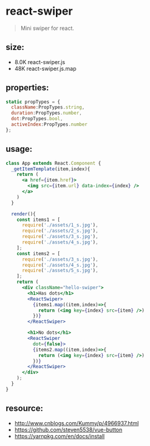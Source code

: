 # react-swiper
> Mini swiper for react.

## size:
+ 8.0K	react-swiper.js
+  48K	react-swiper.js.map

## properties:
```javascript
static propTypes = {
  className:PropTypes.string,
  duration:PropTypes.number,
  dot:PropTypes.bool,
  activeIndex:PropTypes.number
};
```


## usage:
```jsx
class App extends React.Component {
  _getItemTemplate(item,index){
    return (
      <a href={item.href}>
        <img src={item.url} data-index={index} />
      </a>
    )
  }

  render(){
    const items1 = [
      require('./assets/1_s.jpg'),
      require('./assets/2_s.jpg'),
      require('./assets/3_s.jpg'),
      require('./assets/4_s.jpg'),
    ];
    const items2 = [
      require('./assets/3_s.jpg'),
      require('./assets/4_s.jpg'),
      require('./assets/5_s.jpg'),
    ];
    return (
      <div className="hello-swiper">
        <h1>Has dots</h1>
        <ReactSwiper>
          {items1.map((item,index)=>{
            return (<img key={index} src={item} />)
          })}
        </ReactSwiper>

        <h1>No dots</h1>
        <ReactSwiper
          dot={false}>
          {items2.map((item,index)=>{
            return (<img key={index} src={item} />)
          })}
        </ReactSwiper>
      </div>
    );
  }
}

```


## resource:
+ http://www.cnblogs.com/Kummy/p/4966937.html
+ https://github.com/steven5538/vue-button
+ https://yarnpkg.com/en/docs/install

